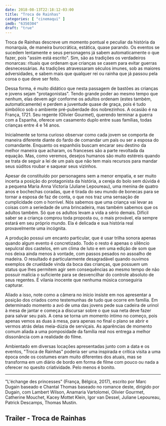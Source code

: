 ```yaml
---
date: 2018-08-13T22:18:12-03:00
title: "Troca de Rainhas"
categories: [ "cinemaqui" ]
imdb: "6350304"
draft: "true"
---
```

Troca de Rainhas descreve um momento pontual e peculiar da história da monarquia, de maneira burocrática, estática, quase parando. Os eventos se sucedem lentamente e seus personagens já sabem automaticamente o que fazer, pois "assim está escrito". Sim, são as tradições os verdadeiros monarcas: rituais que ordenam que crianças se casem para evitar guerras desnecessárias. As tradições atravessaram séculos imunes, sob as maiores adversidades, e sabem mais que qualquer rei ou rainha que já passou pela coroa o que deve ser feito.

Dessa forma, é muito didático que nesta passagem de bastões as crianças e jovens sejam "protagonistas". Tendo grande poder ao mesmo tempo que nenhum, elas devem agir conforme os adultos ordenam (estes também, automaticamente) e perdem a juventude quase de graça, pois é tudo simbólico sob o ambiente pré-puberdade dos nobrezinhos. A ocasião é na França, 1721. Seu regente (Olivier Gourmet), querendo terminar a guerra com a Espanha, oferece um casamento duplo entre suas famílias, todas crianças entre 4 e 14 anos.

Inicialmente se torna curioso observar como cada jovem se comporta de maneira diferente diante do fardo de comandar um país ou ser a esposa do comandante. Enquanto os espanhóis buscam encarar seu destino da melhor maneira que acharam, os franceses são a parte revoltada da equação. Mas, como veremos, desejos humanos são muito estéreis quando se trata de seguir a lei de um país que não tem mais recursos para mandar seus súditos roubar e saquear seus vizinhos.

Apesar de constituído por personagens sem a menor empatia, e ser muito incerta a posição do protagonista da história, a cereja do bolo sem dúvida é a pequena Maria Anna Victoria (Juliane Lepoureau), uma menina de quatro anos e bochechas coradas, que é tirada do seu mundo de bonecas para se tornar a esposa de faz de conta, o que nos traz uma sensação de cumplicidade com o horrível. Nós sabemos que uma criança vai levar as coisas com a seriedade de uma brincadeira, mas também sabemos que os adultos também. Só que os adultos levam a vida a sério demais. Difícil saber se a criança comprou toda proposta ou, o mais provável, ela sempre estará em seu próprio mundo. Ela é delicada e sua história real provavelmente uma incógnita.

A produção possui um encanto particular, que é usar trilha sonora apenas quando algum evento é concretizado. Todo o resto é apenas o silêncio sepulcral dos castelos, em um clima de luto e em uma edição de som que nos deixa ainda menos à vontade, com passos pesados no assoalho de madeira. O resultado é particularmente desagradável quando ouvimos exemplos de crueldade vinda da boca das crianças, que possuem um status que lhes permitem agir sem consequências ao mesmo tempo de não possuir malícia o suficiente para se desvencilhar do controle absoluto de seus regentes. É vilania inocente que nenhuma música conseguiria capturar.

Aliado a isso, note como a câmera no início insiste em nos apresentar a posição dos criados como testemunhas de tudo que ocorre em família. Em determinado momento a avó de uma das jovens pede sua cadeira de urinol à mesa de jantar e começa a discursar sobre o que sua neta deve fazer para salvar seu país. A cena se torna um momento íntimo no começo, pois apenas vemos as duas à mesa, para apenas no final o plano se abrir e vermos atrás delas meia-dúzia de serviçais. As aparências de momento comum aliada a uma pomposidade da família real nos entrega a melhor dissonância com a realidade do filme.

Ambientado em diversas locações apresentadas junto com a data e os eventos, "Troca de Rainhas" poderia ser uma inspirada e crítica visita a uma época onde os costumes eram muito diferentes dos atuais, mas se transforma em um diário de bordo em forma de filme com pouco ou nada a oferecer no quesito criatividade. Pelo menos é bonito.

<hr>"L'échange des princesses" (França, Bélgica, 2017), escrito por Marc Dugain baseado e Chantal Thomas baseado no romance deste, dirigido por Dugain, com Lambert Wilson, Anamaria Vartolomei, Olivier Gourmet, Catherine Mouchet, Kacey Mottet Klein, Igor van Dessel, Juliane Lepoureau, Patrick Descamps, Thomas Mustin.

<h2>Trailer - Troca de Rainhas</h2>
